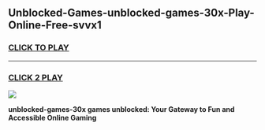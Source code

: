 
## Unblocked-Games-unblocked-games-30x-Play-Online-Free-svvx1
<h3>
<a href="https://premium76.site?title=unblocked-games-30x&ref=26A">CLICK TO PLAY</a></h3>
<hr>

<h3>
<a href="https://premium76.site?title=unblocked-games-30x&ref=26A">CLICK 2 PLAY</a>
  
</h3>

<a href="https://premium76.site?title=unblocked-games-30x&ref=26A"><img src="https://clearcache.store/games.png"></a>


**unblocked-games-30x games unblocked: Your Gateway to Fun and Accessible Online Gaming**
